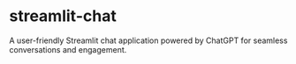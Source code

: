 # streamlit-chat
A user-friendly Streamlit chat application powered by ChatGPT for seamless conversations and engagement.
